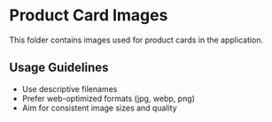 
# Product Card Images

This folder contains images used for product cards in the application.

## Usage Guidelines
- Use descriptive filenames
- Prefer web-optimized formats (jpg, webp, png)
- Aim for consistent image sizes and quality
